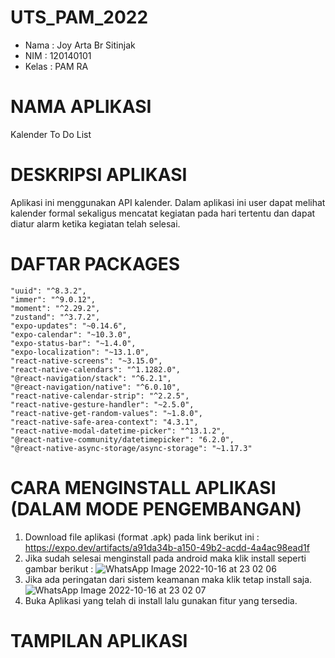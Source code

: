 # UTS_PAM_2022
- Nama : Joy Arta Br Sitinjak
- NIM : 120140101
- Kelas : PAM RA

# NAMA APLIKASI
Kalender To Do List

# DESKRIPSI APLIKASI
Aplikasi ini menggunakan API kalender. Dalam aplikasi ini user dapat melihat kalender formal sekaligus mencatat kegiatan pada hari tertentu dan dapat diatur alarm ketika kegiatan telah selesai.

# DAFTAR PACKAGES
    "uuid": "^8.3.2",
    "immer": "^9.0.12",
    "moment": "^2.29.2",
    "zustand": "^3.7.2",
    "expo-updates": "~0.14.6",
    "expo-calendar": "~10.3.0",
    "expo-status-bar": "~1.4.0",
    "expo-localization": "~13.1.0",
    "react-native-screens": "~3.15.0",
    "react-native-calendars": "^1.1282.0",
    "@react-navigation/stack": "^6.2.1",
    "@react-navigation/native": "^6.0.10",
    "react-native-calendar-strip": "^2.2.5",
    "react-native-gesture-handler": "~2.5.0",
    "react-native-get-random-values": "~1.8.0",
    "react-native-safe-area-context": "4.3.1",
    "react-native-modal-datetime-picker": "^13.1.2",
    "@react-native-community/datetimepicker": "6.2.0",
    "@react-native-async-storage/async-storage": "~1.17.3"
    
 # CARA MENGINSTALL APLIKASI (DALAM MODE PENGEMBANGAN)
 1. Download file aplikasi (format .apk) pada link berikut ini : https://expo.dev/artifacts/a91da34b-a150-49b2-acdd-4a4ac98ead1f
 2. Jika sudah selesai menginstall pada android maka klik install seperti gambar berikut :
    ![WhatsApp Image 2022-10-16 at 23 02 06](https://user-images.githubusercontent.com/100962621/196046944-d590071e-c481-4ca8-8809-daf0e3256cb8.jpeg)
 3. Jika ada peringatan dari sistem keamanan maka klik tetap install saja.
    ![WhatsApp Image 2022-10-16 at 23 02 07](https://user-images.githubusercontent.com/100962621/196047072-f9ce5f05-cd00-4137-9044-1611bd6b0b7c.jpeg)
 4. Buka Aplikasi yang telah di install lalu gunakan fitur yang tersedia.
 
 # TAMPILAN APLIKASI


